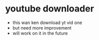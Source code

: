 # youtube downloader 
- this wan ken download yt vid one
- but need more improvement
- will work on it in the future
